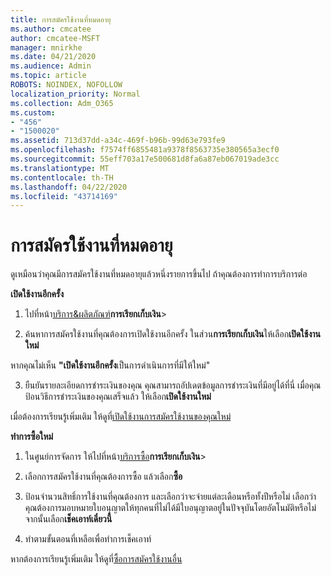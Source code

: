 ```yaml
---
title: การสมัครใช้งานที่หมดอายุ
ms.author: cmcatee
author: cmcatee-MSFT
manager: mnirkhe
ms.date: 04/21/2020
ms.audience: Admin
ms.topic: article
ROBOTS: NOINDEX, NOFOLLOW
localization_priority: Normal
ms.collection: Adm_O365
ms.custom:
- "456"
- "1500020"
ms.assetid: 713d37dd-a34c-469f-b96b-99d63e793fe9
ms.openlocfilehash: f7574ff6855481a9378f8563735e380565a3ecf0
ms.sourcegitcommit: 55eff703a17e500681d8fa6a87eb067019ade3cc
ms.translationtype: MT
ms.contentlocale: th-TH
ms.lasthandoff: 04/22/2020
ms.locfileid: "43714169"
---
```

# <a name="expired-subscription"></a>การสมัครใช้งานที่หมดอายุ

ดูเหมือนว่าคุณมีการสมัครใช้งานที่หมดอายุแล้วหนึ่งรายการขึ้นไป ถ้าคุณต้องการทําการบริการต่อ
  
**เปิดใช้งานอีกครั้ง**
  
1. ไปที่หน้า[บริการ&ผลิตภัณฑ์](https://go.microsoft.com/fwlink/p/?linkid=842054)**การเรียกเก็บเงิน**\>

2. ค้นหาการสมัครใช้งานที่คุณต้องการเปิดใช้งานอีกครั้ง ในส่วน**การเรียกเก็บเงิน**ให้เลือก**เปิดใช้งานใหม่**

หากคุณไม่เห็น **"เปิดใช้งานอีกครั้ง**เป็นการดําเนินการที่มีให้ใหม่"

3. ยืนยันรายละเอียดการชําระเงินของคุณ คุณสามารถอัปเดตข้อมูลการชําระเงินที่มีอยู่ได้ที่นี่ เมื่อคุณป้อนวิธีการชําระเงินของคุณเสร็จแล้ว ให้เลือก**เปิดใช้งานใหม่**

เมื่อต้องการเรียนรู้เพิ่มเติม ให้ดูที่[เปิดใช้งานการสมัครใช้งานของคุณใหม่](https://docs.microsoft.com/office365/admin/subscriptions-and-billing/reactivate-your-subscription)

**ทําการซื้อใหม่**
  
1. ในศูนย์การจัดการ ให้ไปที่หน้า[บริการซื้อ](https://go.microsoft.com/fwlink/p/?linkid=868433)**การเรียกเก็บเงิน**\>

2. เลือกการสมัครใช้งานที่คุณต้องการซื้อ แล้วเลือก**ซื้อ**

3. ป้อนจํานวนสิทธิ์การใช้งานที่คุณต้องการ และเลือกว่าจะจ่ายแต่ละเดือนหรือทั้งปีหรือไม่ เลือกว่าคุณต้องการมอบหมายใบอนุญาตให้ทุกคนที่ไม่ได้มีใบอนุญาตอยู่ในปัจจุบันโดยอัตโนมัติหรือไม่ จากนั้นเลือก**เช็คเอาท์เดี๋ยวนี้**

4. ทําตามขั้นตอนที่เหลือเพื่อทําการเช็คเอาท์

หากต้องการเรียนรู้เพิ่มเติม ให้ดูที่[ซื้อการสมัครใช้งานอื่น](https://docs.microsoft.com/office365/admin/subscriptions-and-billing/buy-another-subscription)